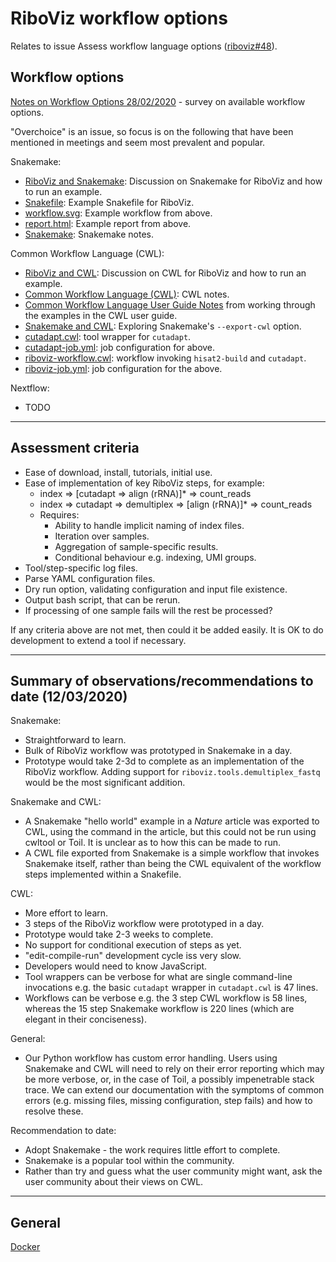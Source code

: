 # RiboViz workflow options

Relates to issue Assess workflow language options ([riboviz#48](https://github.com/riboviz/riboviz/issues/48)).

## Workflow options

[Notes on Workflow Options 28/02/2020](./workflows.md) - survey on available workflow options.

"Overchoice" is an issue, so focus is on the following that have been mentioned in meetings and seem most prevalent and popular.

Snakemake:

* [RiboViz and Snakemake](./snakemake/README.md): Discussion on Snakemake for RiboViz and how to run an example.
* [Snakefile](./snakemake/Snakefile): Example Snakefile for RiboViz.
* [workflow.svg](./snakemake/workflow.svg): Example workflow from above.
* [report.html](./snakemake/report.html): Example report from above.
* [Snakemake](./snakemake/Snakemake.md): Snakemake notes.

Common Workflow Language (CWL):

* [RiboViz and CWL](./cwl/README.md): Discussion on CWL for RiboViz and how to run an example.
* [Common Workflow Language (CWL)](./cwl/CommonWorkflowLanguage.md): CWL notes.
* [Common Workflow Language User Guide Notes](./cwl/CwlUserGuideNotes.md) from working through the examples in the CWL user guide.
* [Snakemake and CWL](./cwl/SnakemakeCwl.md): Exploring Snakemake's `--export-cwl` option.
* [cutadapt.cwl](./cwl/cutadapt.cwl): tool wrapper for `cutadapt`.
* [cutadapt-job.yml](./cwl/cutadapt-job.yml): job configuration for above.
* [riboviz-workflow.cwl](./cwl/riboviz-workflow.cwl): workflow invoking `hisat2-build` and `cutadapt`.
* [riboviz-job.yml](./cwl/riboviz-job.yml): job configuration for the above.

Nextflow:

* TODO

---

## Assessment criteria

* Ease of download, install, tutorials, initial use.
* Ease of implementation of key RiboViz steps, for example:
  - index => [cutadapt => align (rRNA)]* => count_reads
  - index => cutadapt => demultiplex => [align (rRNA)]* => count_reads
  - Requires:
    - Ability to handle implicit naming of index files.
    - Iteration over samples.
    - Aggregation of sample-specific results.
    - Conditional behaviour e.g. indexing, UMI groups.
* Tool/step-specific log files.
* Parse YAML configuration files.
* Dry run option, validating configuration and input file existence.
* Output bash script, that can be rerun.
* If processing of one sample fails will the rest be processed?

If any criteria above are not met, then could it be added easily. It is OK to do development to extend a tool if necessary.

---

## Summary of observations/recommendations to date (12/03/2020)

Snakemake:

* Straightforward to learn.
* Bulk of RiboViz workflow was prototyped in Snakemake in a day.
* Prototype would take 2-3d to complete as an implementation of the RiboViz workflow. Adding support for `riboviz.tools.demultiplex_fastq` would be the most significant addition.

Snakemake and CWL:

* A Snakemake "hello world" example in a *Nature* article was exported to CWL, using the command in the article, but this could not be run using cwltool or Toil. It is unclear as to how this can be made to run.
* A CWL file exported from Snakemake is a simple workflow that invokes Snakemake itself, rather than being the CWL equivalent of the workflow steps implemented within a Snakefile.

CWL:

* More effort to learn.
* 3 steps of the RiboViz workflow were prototyped in a day.
* Prototype would take 2-3 weeks to complete.
* No support for conditional execution of steps as yet.
* "edit-compile-run" development cycle iss very slow.
* Developers would need to know JavaScript.
* Tool wrappers can be verbose for what are single command-line invocations e.g. the basic `cutadapt` wrapper in `cutadapt.cwl` is 47 lines.
* Workflows can be verbose e.g. the 3 step CWL workflow is 58 lines, whereas the 15 step Snakemake workflow is 220 lines (which are elegant in their conciseness).

General:

* Our Python workflow has custom error handling. Users using Snakemake and CWL will need to rely on their error reporting which may be more verbose, or, in the case of Toil, a possibly impenetrable stack trace. We can extend our documentation with the symptoms of common errors (e.g. missing files, missing configuration, step fails) and how to resolve these.

Recommendation to date:

* Adopt Snakemake - the work requires little effort to complete.
* Snakemake is a popular tool within the community.
* Rather than try and guess what the user community might want, ask the user community about their views on CWL.

---

## General

[Docker](./Docker.md)
